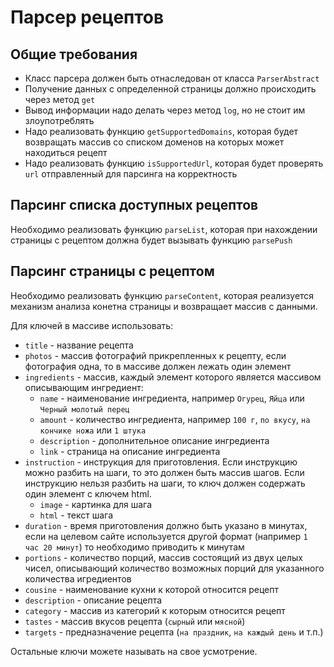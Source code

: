 Парсер рецептов
===============

## Общие требования
 * Класс парсера должен быть отнаследован от класса ``ParserAbstract``
 * Получение данных с определенной страницы должно происходить через метод ``get``
 * Вывод информации надо делать через метод ``log``, но не стоит им злоупотреблять
 * Надо реализовать функцию ``getSupportedDomains``, которая будет возвращать массив со списком доменов на которых может находиться рецепт
 * Надо реализовать функцию ``isSupportedUrl``, которая будет проверять ``url`` отправленный для парсинга на корректность

## Парсинг списка доступных рецептов
Необходимо реализовать функцию ``parseList``, которая при нахождении страницы с рецептом должна будет вызывать функцию ``parsePush``

## Парсинг страницы с рецептом
Необходимо реализовать функцию ``parseContent``, которая реализуется механизм анализа конетна страницы и возвращает массив с данными.

Для ключей в массиве использовать:
 * ``title`` - название рецепта
 * ``photos`` - массив фотографий прикрепленных к рецепту, если фотография одна, то в массиве должен лежать один элемент
 * ``ingredients`` - массив, каждый элемент которого является массивом описывающим ингредиент:
   * ``name`` - наименование ингредиента, например ``Огурец``, ``Яйца`` или ``Черный молотый перец``
   * ``amount`` - количество ингредиента, например ``100 г``, ``по вкусу``, ``на кончике ножа`` или ``1 штука``
   * ``description`` - дополнительное описание ингредиента
   * ``link`` - страница на описание ингредиента
 * ``instruction`` - инструкция для приготовления. Если инструкцию можно разбить на шаги, то это должен быть массив шагов. Если инструкцию нельзя разбить на шаги, то ключ должен содержать один элемент с ключем html.
   * ``image`` - картинка для шага
   * ``html`` - текст шага
 * ``duration`` - время приготовления должно быть указано в минутах, если на целевом сайте используется другой формат (например ``1 час 20 минут``) то необходимо приводить к минутам
 * ``portions`` - количество порций, массив состоящий из двух целых чисел, описывающий количество возможных порций для указанного количества игредиентов
 * ``cousine`` - наименование кухни к которой относится рецепт
 * ``description`` - описание рецепта
 * ``category`` - массив из категорий к которым относится рецепт
 * ``tastes`` - массив вкусов рецепта (``сырный`` или ``мясной``)
 * ``targets`` - предназначение рецепта (``на праздник``, ``на каждый день`` и т.п.)

Остальные ключи можете называть на свое усмотрение.
